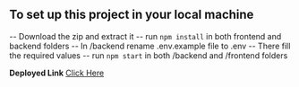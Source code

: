 ## To set up this project in your local machine

-- Download the zip and extract it
-- run `npm install` in both frontend and backend folders
-- In /backend rename .env.example file to .env
-- There fill the required values
-- run `npm start` in both /backend and /frontend folders

**Deployed Link** [Click Here](https://luxury-lily-ed6ae4.netlify.app/login)
